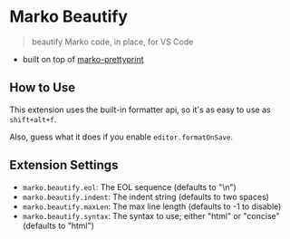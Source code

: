 # Marko Beautify

> beautify Marko code, in place, for VS Code

* built on top of [marko-prettyprint](https://github.com/marko-js/marko-prettyprint)

## How to Use

This extension uses the built-in formatter api,
so it's as easy to use as `shift+alt+f`.

Also, guess what it does if you enable `editor.formatOnSave`.

## Extension Settings

* `marko.beautify.eol`: The EOL sequence (defaults to "\n")
* `marko.beautify.indent`: The indent string (defaults to two spaces)
* `marko.beautify.maxLen`: The max line length (defaults to -1 to disable)
* `marko.beautify.syntax`: The syntax to use; either "html" or "concise" (defaults to "html")
